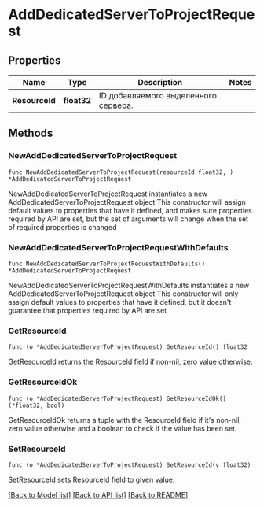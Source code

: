 # AddDedicatedServerToProjectRequest

## Properties

Name | Type | Description | Notes
------------ | ------------- | ------------- | -------------
**ResourceId** | **float32** | ID добавляемого выделенного сервера. | 

## Methods

### NewAddDedicatedServerToProjectRequest

`func NewAddDedicatedServerToProjectRequest(resourceId float32, ) *AddDedicatedServerToProjectRequest`

NewAddDedicatedServerToProjectRequest instantiates a new AddDedicatedServerToProjectRequest object
This constructor will assign default values to properties that have it defined,
and makes sure properties required by API are set, but the set of arguments
will change when the set of required properties is changed

### NewAddDedicatedServerToProjectRequestWithDefaults

`func NewAddDedicatedServerToProjectRequestWithDefaults() *AddDedicatedServerToProjectRequest`

NewAddDedicatedServerToProjectRequestWithDefaults instantiates a new AddDedicatedServerToProjectRequest object
This constructor will only assign default values to properties that have it defined,
but it doesn't guarantee that properties required by API are set

### GetResourceId

`func (o *AddDedicatedServerToProjectRequest) GetResourceId() float32`

GetResourceId returns the ResourceId field if non-nil, zero value otherwise.

### GetResourceIdOk

`func (o *AddDedicatedServerToProjectRequest) GetResourceIdOk() (*float32, bool)`

GetResourceIdOk returns a tuple with the ResourceId field if it's non-nil, zero value otherwise
and a boolean to check if the value has been set.

### SetResourceId

`func (o *AddDedicatedServerToProjectRequest) SetResourceId(v float32)`

SetResourceId sets ResourceId field to given value.



[[Back to Model list]](../README.md#documentation-for-models) [[Back to API list]](../README.md#documentation-for-api-endpoints) [[Back to README]](../README.md)



